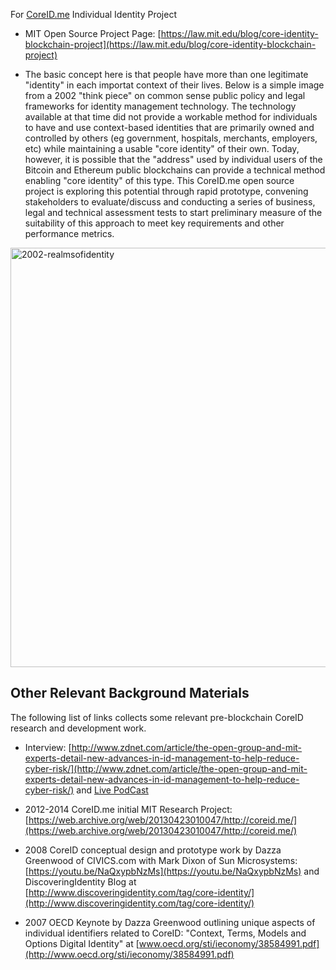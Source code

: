 For [CoreID.me](http://coreid.me) Individual Identity Project

* MIT Open Source Project Page: [https://law.mit.edu/blog/core-identity-blockchain-project](https://law.mit.edu/blog/core-identity-blockchain-project)

* The basic concept here is that people have more than one legitimate "identity" in each importat context of their lives.  Below is a simple image from a 2002 "think piece" on common sense public policy and legal frameworks for identity management technology.  The technology available at that time did not provide a workable method for individuals to have and use context-based identities that are primarily owned and controlled by others (eg government, hospitals, merchants, employers, etc) while maintaining a usable "core identity" of their own. Today, however, it is possible that the "address" used by individual users of the Bitcoin and Ethereum public blockchains can provide a technical method enabling "core identity" of this type.  This CoreID.me open source project is exploring this potential through rapid prototype, convening stakeholders to evaluate/discuss and conducting a series of business, legal and technical assessment tests to start preliminary measure of the suitability of this approach to meet key requirements and other performance metrics.  

<img width="671" alt="2002-realmsofidentity" src="https://cloud.githubusercontent.com/assets/2357755/24933744/ebb30488-1ee5-11e7-94ec-d7d4e972f0f0.png">


## Other Relevant Background Materials 

The following list of links collects some relevant pre-blockchain CoreID research and development work.  

* Interview: [http://www.zdnet.com/article/the-open-group-and-mit-experts-detail-new-advances-in-id-management-to-help-reduce-cyber-risk/](http://www.zdnet.com/article/the-open-group-and-mit-experts-detail-new-advances-in-id-management-to-help-reduce-cyber-risk/) and [Live PodCast](https://github.com/coreidentity/coreid/blob/master/docs/media/BriefingsDirect-The_Open_Group_and_MIT_Experts_Detail_New_Advances_in_Identity_Management_to_Help_Reduce_Cyber_Risk.mp3?raw=true)

* 2012-2014 CoreID.me initial MIT Research Project: [https://web.archive.org/web/20130423010047/http://coreid.me/](https://web.archive.org/web/20130423010047/http://coreid.me/)

* 2008 CoreID conceptual design and prototype work by Dazza Greenwood of CIVICS.com with Mark Dixon of Sun Microsystems: [https://youtu.be/NaQxypbNzMs](https://youtu.be/NaQxypbNzMs) and DiscoveringIdentity Blog at  [http://www.discoveringidentity.com/tag/core-identity/](http://www.discoveringidentity.com/tag/core-identity/)

* 2007 OECD Keynote by Dazza Greenwood outlining unique aspects of individual identifiers related to CoreID: "Context, Terms, Models and Options Digital Identity" at [www.oecd.org/sti/ieconomy/38584991.pdf](http://www.oecd.org/sti/ieconomy/38584991.pdf)

